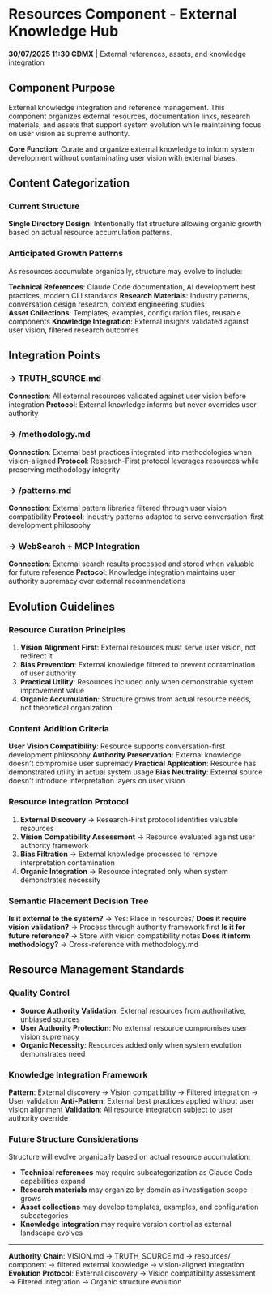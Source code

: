 # Resources Component - External Knowledge Hub

**30/07/2025 11:30 CDMX** | External references, assets, and knowledge integration

## Component Purpose

External knowledge integration and reference management. This component organizes external resources, documentation links, research materials, and assets that support system evolution while maintaining focus on user vision as supreme authority.

**Core Function**: Curate and organize external knowledge to inform system development without contaminating user vision with external biases.

## Content Categorization

### Current Structure
**Single Directory Design**: Intentionally flat structure allowing organic growth based on actual resource accumulation patterns.

### Anticipated Growth Patterns
As resources accumulate organically, structure may evolve to include:

**Technical References**: Claude Code documentation, AI development best practices, modern CLI standards
**Research Materials**: Industry patterns, conversation design research, context engineering studies  
**Asset Collections**: Templates, examples, configuration files, reusable components
**Knowledge Integration**: External insights validated against user vision, filtered research outcomes

## Integration Points

### → TRUTH_SOURCE.md
**Connection**: All external resources validated against user vision before integration
**Protocol**: External knowledge informs but never overrides user authority

### → /methodology.md
**Connection**: External best practices integrated into methodologies when vision-aligned
**Protocol**: Research-First protocol leverages resources while preserving methodology integrity

### → /patterns.md
**Connection**: External pattern libraries filtered through user vision compatibility
**Protocol**: Industry patterns adapted to serve conversation-first development philosophy

### → WebSearch + MCP Integration
**Connection**: External search results processed and stored when valuable for future reference
**Protocol**: Knowledge integration maintains user authority supremacy over external recommendations

## Evolution Guidelines

### Resource Curation Principles
1. **Vision Alignment First**: External resources must serve user vision, not redirect it
2. **Bias Prevention**: External knowledge filtered to prevent contamination of user authority
3. **Practical Utility**: Resources included only when demonstrable system improvement value
4. **Organic Accumulation**: Structure grows from actual resource needs, not theoretical organization

### Content Addition Criteria
**User Vision Compatibility**: Resource supports conversation-first development philosophy
**Authority Preservation**: External knowledge doesn't compromise user supremacy
**Practical Application**: Resource has demonstrated utility in actual system usage
**Bias Neutrality**: External source doesn't introduce interpretation layers on user vision

### Resource Integration Protocol
1. **External Discovery** → Research-First protocol identifies valuable resources
2. **Vision Compatibility Assessment** → Resource evaluated against user authority framework
3. **Bias Filtration** → External knowledge processed to remove interpretation contamination
4. **Organic Integration** → Resource integrated only when system demonstrates necessity

### Semantic Placement Decision Tree
**Is it external to the system?** → Yes: Place in resources/
**Does it require vision validation?** → Process through authority framework first
**Is it for future reference?** → Store with vision compatibility notes
**Does it inform methodology?** → Cross-reference with methodology.md

## Resource Management Standards

### Quality Control
- **Source Authority Validation**: External resources from authoritative, unbiased sources
- **User Authority Protection**: No external resource compromises user vision supremacy
- **Organic Necessity**: Resources added only when system evolution demonstrates need

### Knowledge Integration Framework
**Pattern**: External discovery → Vision compatibility → Filtered integration → User validation
**Anti-Pattern**: External best practices applied without user vision alignment
**Validation**: All resource integration subject to user authority override

### Future Structure Considerations
Structure will evolve organically based on actual resource accumulation:
- **Technical references** may require subcategorization as Claude Code capabilities expand
- **Research materials** may organize by domain as investigation scope grows  
- **Asset collections** may develop templates, examples, and configuration subcategories
- **Knowledge integration** may require version control as external landscape evolves

---

**Authority Chain**: VISION.md → TRUTH_SOURCE.md → resources/ component → filtered external knowledge → vision-aligned integration
**Evolution Protocol**: External discovery → Vision compatibility assessment → Filtered integration → Organic structure evolution